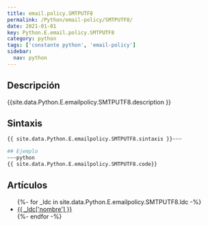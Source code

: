 ```yaml
---
title: email.policy.SMTPUTF8
permalink: /Python/email-policy/SMTPUTF8/
date: 2021-01-01
key: Python.E.email.policy.SMTPUTF8
category: python
tags: ['constante python', 'email-policy']
sidebar: 
  nav: python
---
```


## Descripción
{{site.data.Python.E.emailpolicy.SMTPUTF8.description }}

## Sintaxis
~~~python
{{ site.data.Python.E.emailpolicy.SMTPUTF8.sintaxis }}~~~

## Ejemplo
~~~python
{{ site.data.Python.E.emailpolicy.SMTPUTF8.code}}
~~~

## Artículos
<ul>
{%- for _ldc in site.data.Python.E.emailpolicy.SMTPUTF8.ldc -%}
   <li>
       <a href="{{_ldc['url'] }}">{{ _ldc['nombre'] }}</a>
   </li>
{%- endfor -%}
</ul>
